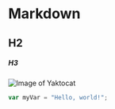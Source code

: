 # Markdown
## H2
##### H3
![Image of Yaktocat](https://octodex.github.com/images/yaktocat.png)
``` javascript
var myVar = "Hello, world!";
```
